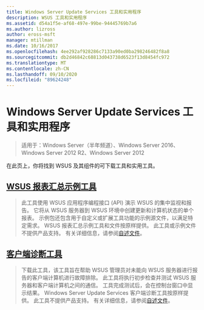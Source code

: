 ```yaml
---
title: Windows Server Update Services 工具和实用程序
description: WSUS 工具和实用程序
ms.assetid: d54a1f5e-af68-497e-99be-94445769b7a6
ms.author: lizross
author: eross-msft
manager: mtillman
ms.date: 10/16/2017
ms.openlocfilehash: 4ee292af928286c7133a90ed0ba298246482f8a8
ms.sourcegitcommit: db2d46842c68813d043738d6523f13d8454fc972
ms.translationtype: MT
ms.contentlocale: zh-CN
ms.lasthandoff: 09/10/2020
ms.locfileid: "89624248"
---
```

# <a name="windows-server-update-services-tools-and-utilities"></a>Windows Server Update Services 工具和实用程序

>适用于：Windows Server（半年频道）、Windows Server 2016、Windows Server 2012 R2、Windows Server 2012

 在此页上，你将找到 WSUS 及其组件的可下载工具和实用工具。

 ## <a name="wsus-reporting-rollup-sample-tool"></a>[WSUS 报表汇总示例工具](https://download.microsoft.com/download/3/3/9/339ac5ee-ae9a-44a4-b09c-483736294433/WSUSRollupSample.EXE)

 > 此工具使用 WSUS 应用程序编程接口 (API) 演示 WSUS 的集中监视和报告。 它将从 WSUS 服务器到 WSUS 环境中创建更新和计算机状态的单个报表。 示例包还包含用于自定义或扩展工具功能的示例源文件，以满足特定需求。 WSUS 报表汇总示例工具和文件按原样提供。 此工具或示例文件不提供产品支持。 有关详细信息，请参阅[自述文件](https://download.microsoft.com/download/8/1/a/81a41962-cff5-4396-a567-0d2f87d8f67a/Readme.htm)。

## <a name="client-diagnostics-tool"></a>[客户端诊断工具](https://download.microsoft.com/download/9/7/6/976d1084-d2fd-45a1-8c27-a467c768d8ef/WSUS%20Client%20Diagnostic%20Tool.EXE)

 > 下载此工具，该工具旨在帮助 WSUS 管理员对未能向 WSUS 服务器进行报告的客户端计算机进行故障排除。 此工具将执行初步检查并测试 WSUS 服务器和客户端计算机之间的通信。 工具完成测试后，会在控制台窗口中显示结果。 Windows Server Update Services 客户端诊断工具按原样提供。 此工具不提供产品支持。 有关详细信息，请参阅[自述文件](https://download.microsoft.com/download/e/4/b/e4bc4153-be1f-460f-800e-69c6a1857d68/readme.htm)。


